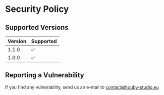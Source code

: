 # Security Policy

## Supported Versions

| Version | Supported          |
| ------- | ------------------ |
| 1.1.0   | :white_check_mark: |
| 1.0.0   | :white_check_mark: |

## Reporting a Vulnerability

If you find any vulnerability, send us an e-mail to contact@houby-studio.eu
